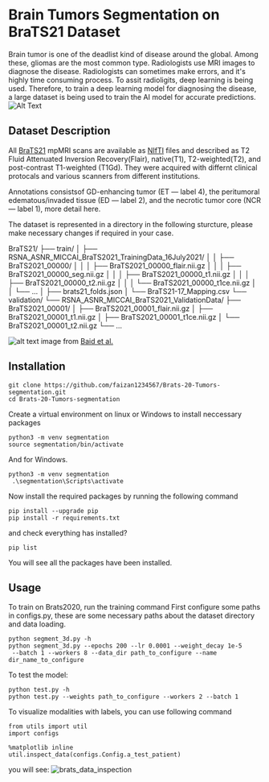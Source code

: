 
# Brain Tumors Segmentation on BraTS21 Dataset
Brain tumor is one of the deadlist kind of disease around the global. Among these, gliomas are the most common type. Radiologists use MRI images to diagnose the disease. Radiologists can sometimes make errors, and it's highly time consuming process. To assit radioligits, deep learning is being used. Therefore, to train a deep learning model for diagnosing the disease, a large dataset is being used to train the AI model for accurate predictions.
![Alt Text](https://github.com/faizan1234567/Brats-20-Tumors-segmentation/blob/main/media/gif.gif)

## Dataset Description
All [BraTS21](http://braintumorsegmentation.org/) mpMRI scans are available as [NIfTI](https://radiopaedia.org/articles/nifti-file-format) files and described as  T2 Fluid Attenuated Inversion Recovery(Flair), native(T1), T2-weighted(T2), and post-contrast T1-weighted (T1Gd). They were acquired with differnt clinical protocals and various scanners from different institutions.

Annotations consistsof  GD-enhancing tumor (ET — label 4), the peritumoral edematous/invaded tissue (ED — label 2), and the necrotic tumor core (NCR — label 1), more detail here.

The dataset is represented in a directory in the following sturcture, please make necessary changes if required in your case.

BraTS21/
├── train/
│   ├── RSNA_ASNR_MICCAI_BraTS2021_TrainingData_16July2021/
│   │   ├── BraTS2021_00000/
│   │   │   ├── BraTS2021_00000_flair.nii.gz
│   │   │   ├── BraTS2021_00000_seg.nii.gz
│   │   │   ├── BraTS2021_00000_t1.nii.gz
│   │   │   ├── BraTS2021_00000_t2.nii.gz
│   │   │   └── BraTS2021_00000_t1ce.nii.gz
│   │   └── ...
│   ├── brats21_folds.json
│   └── BraTS21-17_Mapping.csv
└── validation/
    └── RSNA_ASNR_MICCAI_BraTS2021_ValidationData/
        ├── BraTS2021_00001/
        │   ├── BraTS2021_00001_flair.nii.gz
        │   ├── BraTS2021_00001_t1.nii.gz
        │   ├── BraTS2021_00001_t1ce.nii.gz
        │   └── BraTS2021_00001_t2.nii.gz
        └── ...

![alt text](https://github.com/faizan1234567/Brats-20-Tumors-segmentation/blob/main/media/fig_brats21.png)
image from  [Baid et al.](https://arxiv.org/pdf/2107.02314v1.pdf)

## Installation
```
git clone https://github.com/faizan1234567/Brats-20-Tumors-segmentation.git
cd Brats-20-Tumors-segmentation
   ```
Create a virtual environment on linux or Windows to install neccessary packages
```
python3 -m venv segmentation
source segmentation/bin/activate
   ```
And for Windows.
```
python3 -m venv segmentation
 .\segmentation\Scripts\activate

   ```
Now install the required packages by running the following command
```
pip install --upgrade pip
pip install -r requirements.txt
   ```
and check everything has installed?
```
pip list
```
You will see all the packages have been installed.



## Usage
To train on Brats2020, run the training command
First configure some paths in configs.py, these are some necessary paths about the dataset directory 
and data loading.

```
python segment_3d.py -h
python segment_3d.py --epochs 200 --lr 0.0001 --weight_decay 1e-5
 --batch 1 --workers 8 --data_dir path_to_configure --name dir_name_to_configure
   ```
To test the model:
```
python test.py -h
python test.py --weights path_to_configure --workers 2 --batch 1
   ```

To visualize modalities with labels, you can use following command
```
from utils import util
import configs

%matplotlib inline
util.inspect_data(configs.Config.a_test_patient)
```
you will see:
![brats_data_inspection](https://user-images.githubusercontent.com/61932757/189496106-754d73c9-d90d-4aae-a008-ca0384b2cbfc.png)


